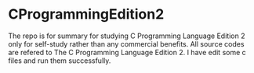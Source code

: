 # CProgrammingEdition2
The repo is for summary for studying C Programming Language Edition 2 only for self-study rather than any commercial benefits.
All source codes are refered to The C Programming Language Edition 2.
I have edit some c files and run them successfully.


